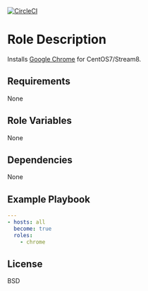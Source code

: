 [![CircleCI](https://circleci.com/gh/ansible-roles-mamono210/chrome/tree/main.svg?style=svg)](https://circleci.com/gh/ansible-roles-mamono210/chrome/tree/main)

Role Description
=========

Installs [Google Chrome](https://www.google.com/chrome/) for CentOS7/Stream8.

Requirements
------------

None

Role Variables
--------------

None

Dependencies
------------

None

Example Playbook
----------------

```YAML
---
- hosts: all
  become: true
  roles:
    - chrome
```

License
-------

BSD
